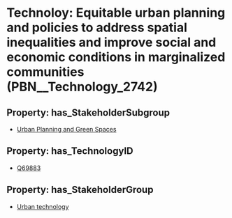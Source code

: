 # Technoloy: __Equitable urban planning and policies to address spatial inequalities and improve social and economic conditions in marginalized communities__ (PBN__Technology_2742)

## Property: has_StakeholderSubgroup

* [Urban Planning and Green Spaces](PBN__TechSubgroup_85)

## Property: has_TechnologyID

* [Q69883](Q69883)

## Property: has_StakeholderGroup

* [Urban technology](PBN__TechGroup_14)

